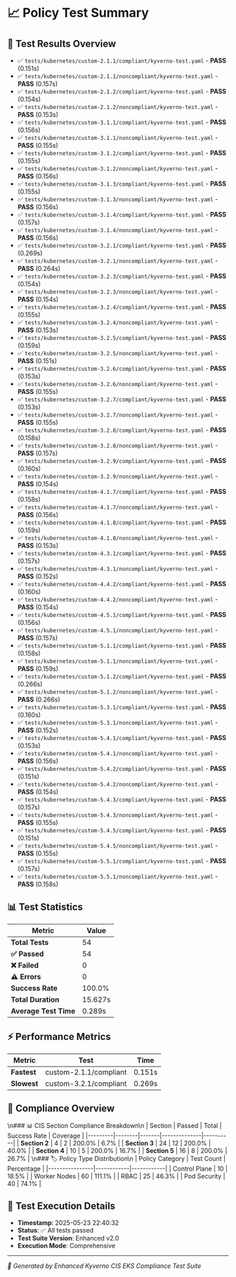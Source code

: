 # 📈 Policy Test Summary

## 🎯 Test Results Overview

- ✅ `tests/kubernetes/custom-2.1.1/compliant/kyverno-test.yaml` - **PASS** (0.151s)
- ✅ `tests/kubernetes/custom-2.1.1/noncompliant/kyverno-test.yaml` - **PASS** (0.157s)
- ✅ `tests/kubernetes/custom-2.1.2/compliant/kyverno-test.yaml` - **PASS** (0.154s)
- ✅ `tests/kubernetes/custom-2.1.2/noncompliant/kyverno-test.yaml` - **PASS** (0.153s)
- ✅ `tests/kubernetes/custom-3.1.1/compliant/kyverno-test.yaml` - **PASS** (0.156s)
- ✅ `tests/kubernetes/custom-3.1.1/noncompliant/kyverno-test.yaml` - **PASS** (0.155s)
- ✅ `tests/kubernetes/custom-3.1.2/compliant/kyverno-test.yaml` - **PASS** (0.155s)
- ✅ `tests/kubernetes/custom-3.1.2/noncompliant/kyverno-test.yaml` - **PASS** (0.156s)
- ✅ `tests/kubernetes/custom-3.1.3/compliant/kyverno-test.yaml` - **PASS** (0.155s)
- ✅ `tests/kubernetes/custom-3.1.3/noncompliant/kyverno-test.yaml` - **PASS** (0.156s)
- ✅ `tests/kubernetes/custom-3.1.4/compliant/kyverno-test.yaml` - **PASS** (0.157s)
- ✅ `tests/kubernetes/custom-3.1.4/noncompliant/kyverno-test.yaml` - **PASS** (0.156s)
- ✅ `tests/kubernetes/custom-3.2.1/compliant/kyverno-test.yaml` - **PASS** (0.269s)
- ✅ `tests/kubernetes/custom-3.2.1/noncompliant/kyverno-test.yaml` - **PASS** (0.264s)
- ✅ `tests/kubernetes/custom-3.2.3/compliant/kyverno-test.yaml` - **PASS** (0.154s)
- ✅ `tests/kubernetes/custom-3.2.3/noncompliant/kyverno-test.yaml` - **PASS** (0.154s)
- ✅ `tests/kubernetes/custom-3.2.4/compliant/kyverno-test.yaml` - **PASS** (0.155s)
- ✅ `tests/kubernetes/custom-3.2.4/noncompliant/kyverno-test.yaml` - **PASS** (0.153s)
- ✅ `tests/kubernetes/custom-3.2.5/compliant/kyverno-test.yaml` - **PASS** (0.159s)
- ✅ `tests/kubernetes/custom-3.2.5/noncompliant/kyverno-test.yaml` - **PASS** (0.151s)
- ✅ `tests/kubernetes/custom-3.2.6/compliant/kyverno-test.yaml` - **PASS** (0.153s)
- ✅ `tests/kubernetes/custom-3.2.6/noncompliant/kyverno-test.yaml` - **PASS** (0.155s)
- ✅ `tests/kubernetes/custom-3.2.7/compliant/kyverno-test.yaml` - **PASS** (0.153s)
- ✅ `tests/kubernetes/custom-3.2.7/noncompliant/kyverno-test.yaml` - **PASS** (0.155s)
- ✅ `tests/kubernetes/custom-3.2.8/compliant/kyverno-test.yaml` - **PASS** (0.158s)
- ✅ `tests/kubernetes/custom-3.2.8/noncompliant/kyverno-test.yaml` - **PASS** (0.157s)
- ✅ `tests/kubernetes/custom-3.2.9/compliant/kyverno-test.yaml` - **PASS** (0.160s)
- ✅ `tests/kubernetes/custom-3.2.9/noncompliant/kyverno-test.yaml` - **PASS** (0.154s)
- ✅ `tests/kubernetes/custom-4.1.7/compliant/kyverno-test.yaml` - **PASS** (0.158s)
- ✅ `tests/kubernetes/custom-4.1.7/noncompliant/kyverno-test.yaml` - **PASS** (0.156s)
- ✅ `tests/kubernetes/custom-4.1.8/compliant/kyverno-test.yaml` - **PASS** (0.159s)
- ✅ `tests/kubernetes/custom-4.1.8/noncompliant/kyverno-test.yaml` - **PASS** (0.153s)
- ✅ `tests/kubernetes/custom-4.3.1/compliant/kyverno-test.yaml` - **PASS** (0.157s)
- ✅ `tests/kubernetes/custom-4.3.1/noncompliant/kyverno-test.yaml` - **PASS** (0.152s)
- ✅ `tests/kubernetes/custom-4.4.2/compliant/kyverno-test.yaml` - **PASS** (0.160s)
- ✅ `tests/kubernetes/custom-4.4.2/noncompliant/kyverno-test.yaml` - **PASS** (0.154s)
- ✅ `tests/kubernetes/custom-4.5.1/compliant/kyverno-test.yaml` - **PASS** (0.156s)
- ✅ `tests/kubernetes/custom-4.5.1/noncompliant/kyverno-test.yaml` - **PASS** (0.157s)
- ✅ `tests/kubernetes/custom-5.1.1/compliant/kyverno-test.yaml` - **PASS** (0.158s)
- ✅ `tests/kubernetes/custom-5.1.1/noncompliant/kyverno-test.yaml` - **PASS** (0.159s)
- ✅ `tests/kubernetes/custom-5.1.2/compliant/kyverno-test.yaml` - **PASS** (0.266s)
- ✅ `tests/kubernetes/custom-5.1.2/noncompliant/kyverno-test.yaml` - **PASS** (0.266s)
- ✅ `tests/kubernetes/custom-5.3.1/compliant/kyverno-test.yaml` - **PASS** (0.160s)
- ✅ `tests/kubernetes/custom-5.3.1/noncompliant/kyverno-test.yaml` - **PASS** (0.152s)
- ✅ `tests/kubernetes/custom-5.4.1/compliant/kyverno-test.yaml` - **PASS** (0.153s)
- ✅ `tests/kubernetes/custom-5.4.1/noncompliant/kyverno-test.yaml` - **PASS** (0.156s)
- ✅ `tests/kubernetes/custom-5.4.2/compliant/kyverno-test.yaml` - **PASS** (0.151s)
- ✅ `tests/kubernetes/custom-5.4.2/noncompliant/kyverno-test.yaml` - **PASS** (0.154s)
- ✅ `tests/kubernetes/custom-5.4.3/compliant/kyverno-test.yaml` - **PASS** (0.157s)
- ✅ `tests/kubernetes/custom-5.4.3/noncompliant/kyverno-test.yaml` - **PASS** (0.155s)
- ✅ `tests/kubernetes/custom-5.4.5/compliant/kyverno-test.yaml` - **PASS** (0.151s)
- ✅ `tests/kubernetes/custom-5.4.5/noncompliant/kyverno-test.yaml` - **PASS** (0.155s)
- ✅ `tests/kubernetes/custom-5.5.1/compliant/kyverno-test.yaml` - **PASS** (0.157s)
- ✅ `tests/kubernetes/custom-5.5.1/noncompliant/kyverno-test.yaml` - **PASS** (0.158s)

## 📊 Test Statistics

| Metric | Value |
|--------|-------|
| **Total Tests** | 54 |
| **✅ Passed** | 54 |
| **❌ Failed** | 0 |
| **⚠️ Errors** | 0 |
| **Success Rate** | 100.0% |
| **Total Duration** | 15.627s |
| **Average Test Time** | 0.289s |

## ⚡ Performance Metrics

| Metric | Test | Time |
|--------|------|------|
| **Fastest** | custom-2.1.1/compliant | 0.151s |
| **Slowest** | custom-3.2.1/compliant | 0.269s |

## 🎯 Compliance Overview

\n### 📊 CIS Section Compliance Breakdown\n
| Section | Passed | Total | Success Rate | Coverage |
|---------|--------|-------|--------------|----------|
| **Section 2** | 4 | 2 | 200.0% | 6.7% |
| **Section 3** | 24 | 12 | 200.0% | 40.0% |
| **Section 4** | 10 | 5 | 200.0% | 16.7% |
| **Section 5** | 16 | 8 | 200.0% | 26.7% |
\n### 🏷️ Policy Type Distribution\n
| Policy Category | Test Count | Percentage |
|----------------|------------|------------|
| Control Plane | 10 | 18.5% |
| Worker Nodes | 60 | 111.1% |
| RBAC | 25 | 46.3% |
| Pod Security | 40 | 74.1% |

## 📅 Test Execution Details

- **Timestamp**: 2025-05-23 22:40:32
- **Status**: ✅ All tests passed
- **Test Suite Version**: Enhanced v2.0
- **Execution Mode**: Comprehensive

---

*🤖 Generated by Enhanced Kyverno CIS EKS Compliance Test Suite*
